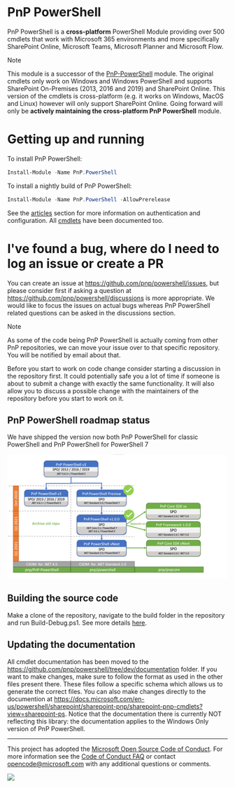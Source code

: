 # PnP PowerShell
PnP PowerShell is a **cross-platform** PowerShell Module providing over 500 cmdlets that work with Microsoft 365 environments and more specifically SharePoint Online, Microsoft Teams, Microsoft Planner and Microsoft Flow.

> [!NOTE]
> This module is a successor of the [PnP-PowerShell](https://github.com/pnp/pnp-powershell) module. The original cmdlets only work on Windows and Windows PowerShell and supports SharePoint On-Premises (2013, 2016 and 2019) and SharePoint Online. This version of the cmdlets is cross-platform (e.g. it works on Windows, MacOS and Linux) however will only support SharePoint Online. Going forward will only be **actively maintaining the cross-platform PnP PowerShell** module.

# Getting up and running

To install PnP PowerShell:

```powershell
Install-Module -Name PnP.PowerShell
```

To install a nightly build of PnP PowerShell:
```powershell
Install-Module -Name PnP.PowerShell -AllowPrerelease
```

See the [articles](/powershell/articles) section for more information on authentication and configuration. All [cmdlets](/powershell/cmdlets/Add-PnPAlert.html) have been documented too.

# I've found a bug, where do I need to log an issue or create a PR

You can create an issue at https://github.com/pnp/powershell/issues, but please consider first if asking a question at https://github.com/pnp/powershell/discussions is more appropriate. We would like to focus the issues on actual bugs whereas PnP PowerShell related questions can be asked in the discussions section.

> [!NOTE]
> As some of the code being PnP PowerShell is actually coming from other PnP repositories, we can move your issue over to that specific repository. You will be notified by email about that.

Before you start to work on code change consider starting a discussion in the repository first. It could potentially safe you a lot of time if someone is about to submit a change with exactly the same functionality. It will also allow you to discuss a possible change with the maintainers of the repository before you start to work on it.


## PnP PowerShell roadmap status

We have shipped the version now both PnP PowerShell for classic PowerShell and PnP PowerShell for PowerShell 7

![PnP PowerShell RoadMap](images/PnP_PowerShell_Roadmap.png)


## Building the source code

Make a clone of the repository, navigate to the build folder in the repository and run Build-Debug.ps1. See more details [here](articles/buildingsource.md).

## Updating the documentation

All cmdlet documentation has been moved to the https://github.com/pnp/powershell/tree/dev/documentation folder. If you want to make changes, make sure to follow the format as used in the other files present there. These files follow a specific schema which allows us to generate the correct files. You can also make changes directly to the documention at https://docs.microsoft.com/en-us/powershell/sharepoint/sharepoint-pnp/sharepoint-pnp-cmdlets?view=sharepoint-ps. Notice that the documentation there is currently NOT reflecting this library: the documentation applies to the Windows Only version of PnP PowerShell.

-------
This project has adopted the [Microsoft Open Source Code of Conduct](https://opensource.microsoft.com/codeofconduct/). For more information see the [Code of Conduct FAQ](https://opensource.microsoft.com/codeofconduct/faq/) or contact [opencode@microsoft.com](mailto:opencode@microsoft.com) with any additional questions or comments.

<img src="https://telemetry.sharepointpnp.com/pnp-powershell/readme" /> 
